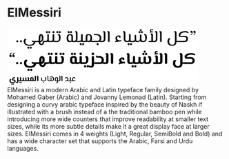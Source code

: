 # ElMessiri 

![Sample][sample]
ElMessiri is a modern Arabic and Latin typeface family designed by Mohamed Gaber (Arabic) and Jovanny Lemonad (Latin). Starting from designing a curvy arabic typeface inspired by the beauty of Naskh if illustrated with a brush instead of a the traditional bamboo pen while introducing more wide counters that improve readability at smaller text sizes, while its more subtle details make it a great display face at larger sizes. 
ElMessiri comes in 4 weights (Light, Regular, SemiBold and Bold) and has a wide character set that supports the Arabic, Farsi and Urdu languages.

[sample]: documentation/sample.png
